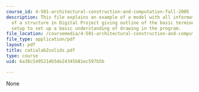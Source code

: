 ```yaml
---
course_id: 4-501-architectural-construction-and-computation-fall-2005
description: This file explains an example of a model with all information and components
  of a structure in Digital Project giving outline of the basic terminology and file
  setup to set up a basic understanding of drawing in the program.
file_location: /coursemedia/4-501-architectural-construction-and-computation-fall-2005/6a38c5495214b5de24345b81ec597b5b_catialab2solids.pdf
file_type: application/pdf
layout: pdf
title: catialab2solids.pdf
type: course
uid: 6a38c5495214b5de24345b81ec597b5b

---
```

None